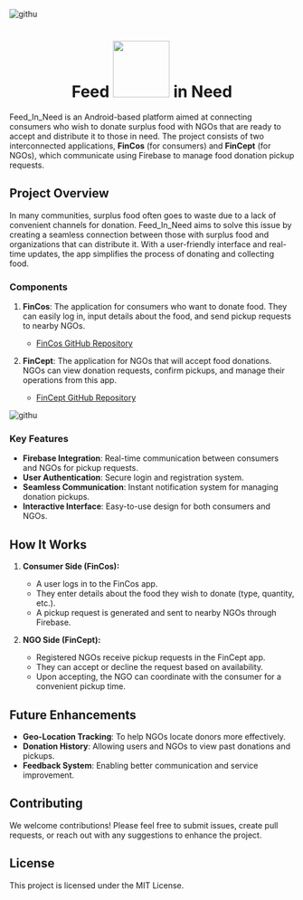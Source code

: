 ![githu](https://i.postimg.cc/WbF241g0/FIN.png)
<h1 align="center">Feed <img src="https://i.postimg.cc/9fy2WHYY/giphy.webp" width=100 /> in Need</h1>

Feed_In_Need is an Android-based platform aimed at connecting consumers who wish to donate surplus food with NGOs that are ready to accept and distribute it to those in need. The project consists of two interconnected applications, **FinCos** (for consumers) and **FinCept** (for NGOs), which communicate using Firebase to manage food donation pickup requests.

## Project Overview

In many communities, surplus food often goes to waste due to a lack of convenient channels for donation. Feed_In_Need aims to solve this issue by creating a seamless connection between those with surplus food and organizations that can distribute it. With a user-friendly interface and real-time updates, the app simplifies the process of donating and collecting food.

### Components

1. **FinCos**: The application for consumers who want to donate food. They can easily log in, input details about the food, and send pickup requests to nearby NGOs.

   - [FinCos GitHub Repository](https://github.com/srijitmondal/FinCos)

2. **FinCept**: The application for NGOs that will accept food donations. NGOs can view donation requests, confirm pickups, and manage their operations from this app.

   - [FinCept GitHub Repository](https://github.com/srijitmondal/FinCept)
     
![githu](https://i.postimg.cc/wj89mMh3/Designer-1.jpg)
### Key Features

- **Firebase Integration**: Real-time communication between consumers and NGOs for pickup requests.
- **User Authentication**: Secure login and registration system.
- **Seamless Communication**: Instant notification system for managing donation pickups.
- **Interactive Interface**: Easy-to-use design for both consumers and NGOs.

## How It Works

1. **Consumer Side (FinCos):**
   - A user logs in to the FinCos app.
   - They enter details about the food they wish to donate (type, quantity, etc.).
   - A pickup request is generated and sent to nearby NGOs through Firebase.

2. **NGO Side (FinCept):**
   - Registered NGOs receive pickup requests in the FinCept app.
   - They can accept or decline the request based on availability.
   - Upon accepting, the NGO can coordinate with the consumer for a convenient pickup time.

## Future Enhancements

- **Geo-Location Tracking**: To help NGOs locate donors more effectively.
- **Donation History**: Allowing users and NGOs to view past donations and pickups.
- **Feedback System**: Enabling better communication and service improvement.

## Contributing

We welcome contributions! Please feel free to submit issues, create pull requests, or reach out with any suggestions to enhance the project.

## License

This project is licensed under the MIT License.

